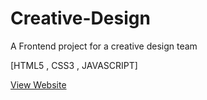 # Creative-Design
A Frontend project for a creative design team

[HTML5 , CSS3 , JAVASCRIPT]

[View Website](https://creativedesignteam.netlify.app/)
